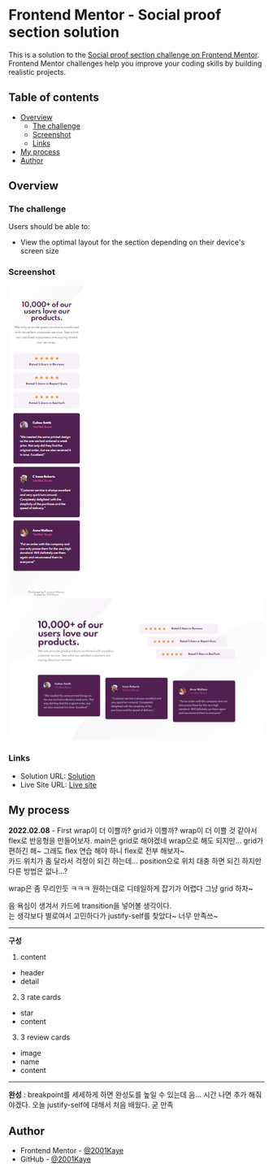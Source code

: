 # Frontend Mentor - Social proof section solution

This is a solution to the [Social proof section challenge on Frontend Mentor](https://www.frontendmentor.io/challenges/social-proof-section-6e0qTv_bA). Frontend Mentor challenges help you improve your coding skills by building realistic projects.

## Table of contents

- [Overview](#overview)
  - [The challenge](#the-challenge)
  - [Screenshot](#screenshot)
  - [Links](#links)
- [My process](#my-process)
- [Author](#author)

## Overview

### The challenge

Users should be able to:

- View the optimal layout for the section depending on their device's screen size

### Screenshot

![](./design/mobile-design.jpg)
![](./design/desktop-design.jpg)

### Links

- Solution URL: [Solution](https://www.frontendmentor.io/solutions/social-proof-section-using-grid-ePe2POgan)
- Live Site URL: [Live site](https://jhan117.github.io/Social-proof-section/)

## My process

**2022.02.08** - First
wrap이 더 이쁠까? grid가 이쁠까? wrap이 더 이쁠 것 같아서 flex로 반응형을 만들어보자. main은 grid로 해야겠네 wrap으로 해도 되지만... grid가 편하긴 해~ 그래도 flex 연습 해야 하니 flex로 전부 해보자~  
카드 위치가 좀 달라서 걱정이 되긴 하는데... position으로 위치 대충 하면 되긴 하지만 다른 방법은 없나...?   

wrap은 좀 무리인듯 ㅋㅋㅋ 원하는대로 디테일하게 잡기가 어렵다 그냥 grid 하자~   

음 욕심이 생겨서 카드에 transition을 넣어볼 생각이다.   
는 생각보다 별로여서 고민하다가 justify-self를 찾았다~ 너무 만족쓰~   

---

**구성**

1. content

- header
- detail

2. 3 rate cards

- star
- content

3. 3 review cards

- image
- name
- content

---

**완성** : breakpoint를 세세하게 하면 완성도를 높일 수 있는데 음... 시간 나면 추가 해줘야겠다. 오늘 justify-self에 대해서 처음 배웠다. 굳 만족

## Author

- Frontend Mentor - [@2001Kaye](https://www.frontendmentor.io/profile/jhan117)
- GitHub - [@2001Kaye](https://github.com/jhan117)
